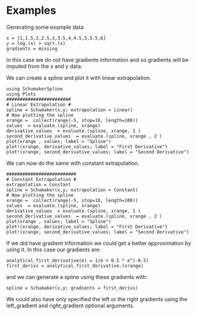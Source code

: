 # Examples

Generating some example data

```
x = [1,1.5,2,2.5,3,3.5,4,4.5,5,5.5,6]
y = log.(x) + sqrt.(x)
gradients = missing
```
In this case we do not have gradients information and so gradients will be imputed from the x and y data.

We can create a spline and plot it with linear extrapolation.

```
using SchumakerSpline
using Plots
########################
# Linear Extrapolation #
spline = Schumaker(x,y; extrapolation = Linear)
# Now plotting the spline
xrange =  collect(range(-5, stop=10, length=100))
values  = evaluate.(spline, xrange)
derivative_values  = evaluate.(spline, xrange, 1 )
second_derivative_values  = evaluate.(spline, xrange , 2 )
plot(xrange , values; label = "Spline")
plot!(xrange, derivative_values; label = "First Derivative")
plot!(xrange, second_derivative_values; label = "Second Derivative")
```

We can now do the same with constant extrapolation.

```
##########################
# Constant Extrapolation #
extrapolation = Constant
spline = Schumaker(x,y; extrapolation = Constant)
# Now plotting the spline
xrange =  collect(range(-5, stop=10, length=100))
values  = evaluate.(spline, xrange)
derivative_values  = evaluate.(spline, xrange, 1 )
second_derivative_values  = evaluate.(spline, xrange , 2 )
plot(xrange , values; label = "Spline")
plot!(xrange, derivative_values; label = "First Derivative")
plot!(xrange, second_derivative_values; label = "Second Derivative")
```


If we did have gradient information we could get a better approximation by using it. In this case our gradients are:
```
analytical_first_derivative(e) = 1/e + 0.5 * e^(-0.5)
first_derivs = analytical_first_derivative.(xrange)
```
and we can generate a spline using these gradients with:
```
spline = Schumaker(x,y; gradients = first_derivs)
```
We could also have only specified the left or the right gradients using the left_gradient and right_gradient optional arguments.
